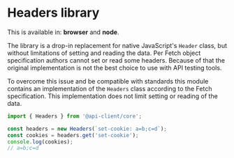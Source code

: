 # Headers library

This is available in: **browser** and **node**.

The library is a drop-in replacement for native JavaScript's `Header` class, but without limitations of setting and reading the data.
Per Fetch object specification authors cannot set or read some headers. Because of that the original implementation is not the best choice to use with API testing tools.

To overcome this issue and be compatible with standards this module contains an implementation of the `Headers` class according to the Fetch specification. This implementation does not limit setting or reading of the data.

```ts
import { Headers } from '@api-client/core';

const headers = new Headers(`set-cookie: a=b;c=d`);
const cookies = headers.get('set-cookie');
console.log(cookies);
// a=b;c=d
```
